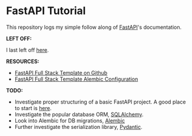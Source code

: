 # FastAPI Tutorial

This repository logs my simple follow along of
[FastAPI](https://fastapi.tiangolo.com/)'s documentation.

**LEFT OFF:**

I last left off [here](https://fastapi.tiangolo.com/tutorial/background-tasks/).

**RESOURCES:**

- [FastAPI Full Stack Template on Github](https://github.com/fastapi/full-stack-fastapi-template)
- [FastAPI Full Stack Template Alembic Configuration](https://github.com/fastapi/full-stack-fastapi-template/tree/master/backend/app/alembic)

**TODO:**

- Investigate proper structuring of a basic FastAPI project. A good place to
  start is
  [here](https://dev.to/alexvanzyl/fastapi-simple-application-structure-from-scratch-2mem).
- Investigate the popular database ORM,
  [SQLAlchemy](https://www.sqlalchemy.org/).
- Look into Alembic for DB migrations,
  [Alembic](https://alembic.sqlalchemy.org/en/latest/)
- Further investigate the serialization library,
  [Pydantic](https://docs.pydantic.dev/latest/).
